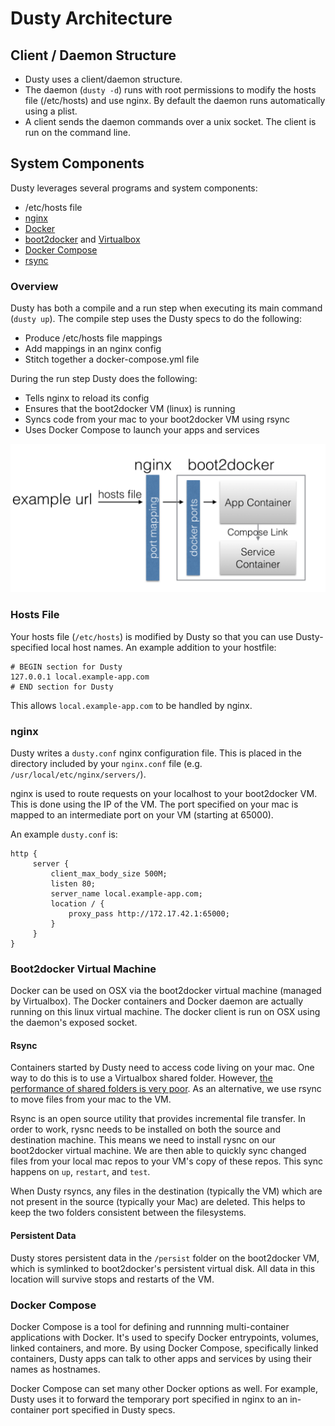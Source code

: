 # Dusty Architecture

## Client / Daemon Structure

* Dusty uses a client/daemon structure.
* The daemon (`dusty -d`) runs with root permissions to modify the hosts file (/etc/hosts) and use nginx. By default the daemon runs automatically using a plist.
* A client sends the daemon commands over a unix socket. The client is run on the command line.

## System Components

Dusty leverages several programs and system components:

 * /etc/hosts file
 * [nginx](http://wiki.nginx.org/Main)
 * [Docker](https://www.docker.com/)
 * [boot2docker](http://boot2docker.io/) and [Virtualbox](https://www.virtualbox.org/wiki/VirtualBox)
 * [Docker Compose](https://docs.docker.com/compose/)
 * [rsync](https://rsync.samba.org/)

### Overview

Dusty has both a compile and a run step when executing its main command (`dusty up`).
The compile step uses the Dusty specs to do the following:

 * Produce /etc/hosts file mappings
 * Add mappings in an nginx config
 * Stitch together a docker-compose.yml file

During the run step Dusty does the following:

 * Tells nginx to reload its config
 * Ensures that the boot2docker VM (linux) is running
 * Syncs code from your mac to your boot2docker VM using rsync
 * Uses Docker Compose to launch your apps and services

![Architecture](assets/architecture.png)

### Hosts File

Your hosts file (`/etc/hosts`) is modified by Dusty so that you can use Dusty-specified
local host names.  An example addition to your hostfile:
```
# BEGIN section for Dusty
127.0.0.1 local.example-app.com
# END section for Dusty
```
This allows `local.example-app.com` to be handled by nginx.

### nginx

Dusty writes a `dusty.conf` nginx configuration file. This is placed in the directory included by your `nginx.conf` file (e.g. `/usr/local/etc/nginx/servers/`).

nginx is used to route requests on your localhost to your boot2docker VM. This is done using the IP of the VM.
The port specified on your mac is mapped to an intermediate port on your VM (starting at 65000).

An example `dusty.conf` is:
```
http {
     server {
         client_max_body_size 500M;
         listen 80;
         server_name local.example-app.com;
         location / {
             proxy_pass http://172.17.42.1:65000;
         }
     }
}
```

### Boot2docker Virtual Machine

Docker can be used on OSX via the boot2docker virtual machine (managed by Virtualbox).
The Docker containers and Docker daemon are actually running on this
linux virtual machine.  The docker client is run on OSX using the daemon's exposed socket.

#### Rsync

Containers started by Dusty need to access code living on your mac.
One way to do this is to use a Virtualbox shared folder. However, [the performance of shared
folders is very poor](http://mitchellh.com/comparing-filesystem-performance-in-virtual-machines).  As an alternative, we use rsync to move files from your mac to the VM.

Rsync is an open source utility that provides incremental file transfer.  In order to work, rysnc needs to be installed on both the source and destination machine. This means we need to install rysnc on our boot2docker virtual machine.  We are then able to quickly sync changed files from your local mac repos to your VM's copy of these repos. This sync happens on `up`, `restart`, and `test`.

When Dusty rsyncs, any files in the destination (typically the VM) which are not present in the source (typically your Mac) are deleted. This helps to keep the two folders consistent between the filesystems.

#### Persistent Data

Dusty stores persistent data in the `/persist` folder on the boot2docker VM, which is symlinked to
boot2docker's persistent virtual disk. All data in this location will survive stops and restarts of the VM.

### Docker Compose

Docker Compose is a tool for defining and runnning
multi-container applications with Docker.  It's used to specify Docker entrypoints, volumes,
linked containers, and more.  By using Docker Compose, specifically linked containers, Dusty apps can
talk to other apps and services by using their names as hostnames.

Docker Compose can set many other Docker options as well. For example, Dusty uses it to
forward the temporary port specified in nginx to an in-container port specified in Dusty specs.
